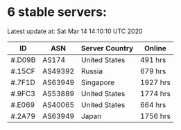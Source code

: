 # 6 stable servers:

Latest update at: Sat Mar 14 14:10:10 UTC 2020

| ID | ASN | Server Country | Online |
| -- | --- | -------------- | ------ |
| #.D09B | AS174 | United States | 491 hrs |
| #.15CF | AS49392 | Russia | 679 hrs |
| #.7F1D | AS63949 | Singapore | 1927 hrs |
| #.9FC3 | AS53889 | United States | 1774 hrs |
| #.E069 | AS40065 | United States | 664 hrs |
| #.2A79 | AS63949 | Japan | 1756 hrs |

